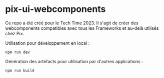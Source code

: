 # pix-ui-webcomponents

Ce repo a été créé pour le Tech Time 2023.
Il s'agit de créer des webcomponents compatibles avec tous les Frameworks et au-delà utilisés chez Pix.

Utilisation pour développement en local :

```shell
npm run dev
```

Génération des artefacts pour utilisation par d'autres applications :

```shell
npm run build
```

